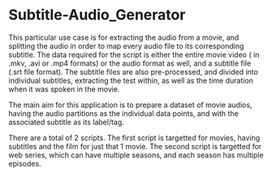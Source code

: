 # Subtitle-Audio_Generator

This particular use case is for extracting the audio from a movie, and splitting the audio in order to map every audio file to its corresponding subtitle. The data required for the script is either the entire movie video ( in .mkv, .avi or .mp4 formats) or the audio format as well, and a subtitle file (.srt file format). The subtitle files are also pre-processed, and divided into individual subtitles, extracting the test within, as well as the time duration when it was spoken in the movie. 

The main aim for this application is to prepare a dataset of movie audios, having the audio partitions as the individual data points, and with the associated subtitle as its label/tag. 

There are a total of 2 scripts.
The first script is targetted for movies, having subtitles and the film for just that 1 movie.
The second script is targetted for web series, which can have multiple seasons, and each season has multiple episodes.
